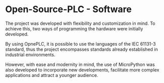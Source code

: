 # Open-Source-PLC - Software

The project was developed with flexibility and customization in mind. To achieve this, two ways of programming the hardware were initially developed.

By using OpnePLC, it is possible to use the languages ​​of the IEC 61131-3 standard, thus the project encompasses standards already established in industrial environments.

However, with ease and modernity in mind, the use of MicroPython was also developed to incorporate new developments, facilitate more complex applications and attract a younger audience.
